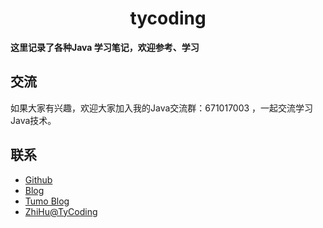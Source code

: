 <div align="center">

# tycoding

</div>

**这里记录了各种Java 学习笔记，欢迎参考、学习**

## 交流

如果大家有兴趣，欢迎大家加入我的Java交流群：671017003 ，一起交流学习Java技术。

## 联系

- [Github](https://github.com/tycoding)
- [Blog](http://tycoding.cn)
- [Tumo Blog](http://tumo.tycoding.cn)
- [ZhiHu@TyCoding](https://www.zhihu.com/people/tomo-83-82/activities)

